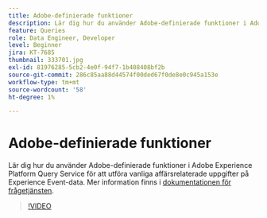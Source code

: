 ```yaml
---
title: Adobe-definierade funktioner
description: Lär dig hur du använder Adobe-definierade funktioner i Adobe Experience Platform Query Service för att utföra vanliga affärsrelaterade uppgifter på Experience Event-data.
feature: Queries
role: Data Engineer, Developer
level: Beginner
jira: KT-7685
thumbnail: 333701.jpg
exl-id: 81976285-5cb2-4e0f-94f7-1b408408bf2b
source-git-commit: 286c85aa88d44574f00ded67f0de8e0c945a153e
workflow-type: tm+mt
source-wordcount: '58'
ht-degree: 1%

---
```


# Adobe-definierade funktioner

Lär dig hur du använder Adobe-definierade funktioner i Adobe Experience Platform Query Service för att utföra vanliga affärsrelaterade uppgifter på Experience Event-data. Mer information finns i [dokumentationen för frågetjänsten](https://experienceleague.adobe.com/docs/experience-platform/query/home.html?lang=sv).

>[!VIDEO](https://video.tv.adobe.com/v/333701?learn=on&enablevpops)
